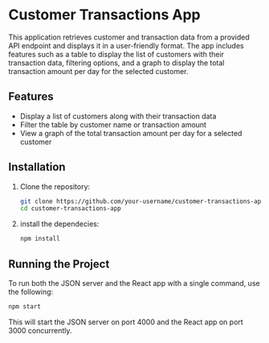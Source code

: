 # Customer Transactions App

This application retrieves customer and transaction data from a provided API endpoint and displays it in a user-friendly format. The app includes features such as a table to display the list of customers with their transaction data, filtering options, and a graph to display the total transaction amount per day for the selected customer.

## Features

- Display a list of customers along with their transaction data
- Filter the table by customer name or transaction amount
- View a graph of the total transaction amount per day for a selected customer

## Installation

1. Clone the repository:

   ```bash
   git clone https://github.com/your-username/customer-transactions-app.git
   cd customer-transactions-app
   ```

2. install the dependecies:
   ```bash
   npm install
   ```

## Running the Project

To run both the JSON server and the React app with a single command, use the following:

```bash
npm start
```

This will start the JSON server on port 4000 and the React app on port 3000 concurrently.
